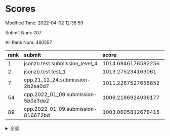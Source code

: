 # Scores

Modified Time: 2022-04-02 12:38:59

Submit Num: 207

All Rank Num: 460557

| rank |               submit               |       score        |       sigma        | pk_num |
| :--- | :--------------------------------- | :----------------- | :----------------- | :----- |
| 1    | jsonzb.test.submission_level_4     | 1014.6946176582256 | 0.8287251499957121 | 8898   |
| 2    | jsonzb.test.test_1                 | 1013.275234163061  | 0.7886841876983719 | 8906   |
| 7    | cpp.21_12_24.submission-2b2ea0d7   | 1011.2267527656852 | 0.7714197173650486 | 8900   |
| 54   | cpp.2022_01_09.submission-5b0e3de2 | 1006.2186924936177 | 0.740411259566893  | 8902   |
| 89   | cpp.2022_01_09.submission-816672bd | 1003.0605812678415 | 0.7237895693759366 | 8899   |


<details>
<summary>全部</summary>

| rank |                 submit                 |       score        |       sigma        | pk_num |
| :--- | :------------------------------------- | :----------------- | :----------------- | :----- |
| 1    | jsonzb.test.submission_level_4         | 1014.6946176582256 | 0.8287251499957121 | 8898   |
| 2    | jsonzb.test.test_1                     | 1013.275234163061  | 0.7886841876983719 | 8906   |
| 3    | gobigger.level_3.submission_level_3_31 | 1011.893699146764  | 0.77097750566218   | 8897   |
| 4    | gobigger.level_3.submission_level_3_37 | 1011.3970033749468 | 0.7767393334016108 | 8899   |
| 5    | gobigger.level_3.submission_level_3_16 | 1011.3875677070852 | 0.7752969853117054 | 8898   |
| 6    | gobigger.level_3.submission_level_3_4  | 1011.331025324073  | 0.7612788216680161 | 8903   |
| 7    | cpp.21_12_24.submission-2b2ea0d7       | 1011.2267527656852 | 0.7714197173650486 | 8900   |
| 8    | gobigger.level_3.submission_level_3_47 | 1011.2199593437277 | 0.7547360843496221 | 8900   |
| 9    | gobigger.level_3.submission_level_3_19 | 1010.9644011374514 | 0.775864333484267  | 8901   |
| 10   | gobigger.level_3.submission_level_3_15 | 1010.8518009539536 | 0.7712876777286033 | 8899   |
| 11   | gobigger.level_3.submission_level_3_5  | 1010.8364604776331 | 0.7607353216603295 | 8900   |
| 12   | gobigger.level_3.submission_level_3_24 | 1010.7925964965173 | 0.7594415513414342 | 8899   |
| 13   | gobigger.level_3.submission_level_3_48 | 1010.7165579095858 | 0.761020844817812  | 8896   |
| 14   | gobigger.level_3.submission_level_3_35 | 1010.4737025834158 | 0.7606994167554043 | 8899   |
| 15   | gobigger.level_3.submission_level_3_25 | 1010.4500092569051 | 0.7676442287767878 | 8899   |
| 16   | gobigger.level_3.submission_level_3_23 | 1010.4167347477234 | 0.7774872006405164 | 8902   |
| 17   | gobigger.level_3.submission_level_3_7  | 1010.4071767322343 | 0.7527248047397327 | 8902   |
| 18   | gobigger.level_3.submission_level_3_12 | 1010.2731450454387 | 0.7594020240996496 | 8899   |
| 19   | gobigger.level_3.submission_level_3_45 | 1010.2399206584839 | 0.7335798301390067 | 8902   |
| 20   | gobigger.level_3.submission_level_3_39 | 1010.1783495474958 | 0.7657734479714635 | 8897   |
| 21   | gobigger.level_3.submission_level_3_9  | 1010.1437119328624 | 0.8022680061755029 | 8899   |
| 22   | gobigger.level_3.submission_level_3_20 | 1010.1414099012617 | 0.7591263868254366 | 8896   |
| 23   | gobigger.level_3.submission_level_3_30 | 1010.0161910761237 | 0.7565148035074942 | 8905   |
| 24   | gobigger.level_3.submission_level_3_27 | 1009.9678930086923 | 0.7500539016936933 | 8900   |
| 25   | gobigger.level_3.submission_level_3_28 | 1009.9412328822484 | 0.7555962535711499 | 8898   |
| 26   | gobigger.level_3.submission_level_3_44 | 1009.8981711428609 | 0.7461762782066218 | 8904   |
| 27   | gobigger.level_3.submission_level_3_10 | 1009.8710440121    | 0.7412274366578531 | 8899   |
| 28   | gobigger.level_3.submission_level_3_22 | 1009.8606487363468 | 0.7400462184625364 | 8904   |
| 29   | gobigger.level_3.submission_level_3_2  | 1009.8319578732314 | 0.7624768446652626 | 8899   |
| 30   | gobigger.level_3.submission_level_3_33 | 1009.82935781005   | 0.740515623984298  | 8900   |
| 31   | gobigger.level_3.submission_level_3_42 | 1009.8101013742122 | 0.7702227334800136 | 8900   |
| 32   | gobigger.level_3.submission_level_3_8  | 1009.8099494254068 | 0.7448744229217307 | 8900   |
| 33   | gobigger.level_3.submission_level_3_41 | 1009.7409158083453 | 0.7429772696964352 | 8897   |
| 34   | gobigger.level_3.submission_level_3_29 | 1009.6692131540381 | 0.7453389798277268 | 8898   |
| 35   | gobigger.level_3.submission_level_3_13 | 1009.654673910998  | 0.7447562038203219 | 8900   |
| 36   | gobigger.level_3.submission_level_3_26 | 1009.4690419187189 | 0.7588035968563807 | 8900   |
| 37   | gobigger.level_3.submission_level_3_14 | 1009.463307047771  | 0.7584594996638871 | 8903   |
| 38   | gobigger.level_3.submission_level_3_1  | 1009.4395590950678 | 0.7589918839293596 | 8895   |
| 39   | gobigger.level_3.submission_level_3_34 | 1009.4224723795488 | 0.763497340988262  | 8903   |
| 40   | gobigger.level_3.submission_level_3_0  | 1009.4213715637452 | 0.77130589665132   | 8904   |
| 41   | gobigger.level_3.submission_level_3_43 | 1009.4078804403371 | 0.7794689956830337 | 8897   |
| 42   | gobigger.level_3.submission_level_3_6  | 1009.3986882290527 | 0.7363410838056944 | 8894   |
| 43   | gobigger.level_3.submission_level_3_3  | 1009.3623189873364 | 0.7582857798177631 | 8897   |
| 44   | gobigger.level_3.submission_level_3_11 | 1009.3311712403568 | 0.739017536493564  | 8900   |
| 45   | gobigger.level_3.submission_level_3_17 | 1009.2899987811637 | 0.7667903802333647 | 8899   |
| 46   | gobigger.level_3.submission_level_3_38 | 1009.2160449565242 | 0.7458709104080806 | 8903   |
| 47   | gobigger.level_3.submission_level_3_32 | 1009.18067020243   | 0.7453767542621386 | 8901   |
| 48   | gobigger.level_3.submission_level_3_40 | 1008.9932016339808 | 0.741841871246602  | 8900   |
| 49   | gobigger.level_3.submission_level_3_21 | 1008.9597565340289 | 0.7483496395194642 | 8903   |
| 50   | gobigger.level_3.submission_level_3_46 | 1008.8671660190885 | 0.7464610931057802 | 8900   |
| 51   | gobigger.level_3.submission_level_3_49 | 1008.7274883746404 | 0.7391800433997336 | 8904   |
| 52   | gobigger.level_3.submission_level_3_18 | 1008.6227981953012 | 0.7615002132740086 | 8897   |
| 53   | gobigger.level_3.submission_level_3_36 | 1008.1786724308904 | 0.7618017050603546 | 8900   |
| 54   | cpp.2022_01_09.submission-5b0e3de2     | 1006.2186924936177 | 0.740411259566893  | 8902   |
| 55   | gobigger.level_1.submission_level_1_20 | 1004.7236506849019 | 0.7229997142126501 | 8899   |
| 56   | gobigger.level_1.submission_level_1_1  | 1004.6941124979472 | 0.6988755569175862 | 8903   |
| 57   | gobigger.level_1.submission_level_1_17 | 1004.6219947840989 | 0.7190142141443046 | 8902   |
| 58   | gobigger.level_1.submission_level_1_9  | 1004.519798020692  | 0.7293543664190114 | 8897   |
| 59   | gobigger.level_1.submission_level_1_35 | 1004.4490417729785 | 0.7184206675655223 | 8901   |
| 60   | gobigger.level_1.submission_level_1_47 | 1004.4479462475758 | 0.7110610493187088 | 8898   |
| 61   | gobigger.level_1.submission_level_1_11 | 1004.4401329539569 | 0.7149250400395761 | 8899   |
| 62   | gobigger.level_1.submission_level_1_49 | 1004.2284677809238 | 0.7180246422843676 | 8903   |
| 63   | gobigger.level_1.submission_level_1_2  | 1004.2227477297902 | 0.7133827037488971 | 8903   |
| 64   | gobigger.level_1.submission_level_1_36 | 1004.2146737597332 | 0.7117896075564234 | 8899   |
| 65   | gobigger.level_1.submission_level_1_26 | 1004.0937420428459 | 0.7138713055723294 | 8894   |
| 66   | gobigger.level_1.submission_level_1_0  | 1004.0925883578867 | 0.7180307008524839 | 8899   |
| 67   | gobigger.level_1.submission_level_1_41 | 1004.0378581052025 | 0.7237539105240158 | 8895   |
| 68   | gobigger.level_1.submission_level_1_7  | 1003.9892632391046 | 0.7257652966976759 | 8896   |
| 69   | gobigger.level_1.submission_level_1_10 | 1003.9310631774786 | 0.715781991659371  | 8899   |
| 70   | gobigger.level_1.submission_level_1_40 | 1003.8606365763965 | 0.7222517915695688 | 8894   |
| 71   | gobigger.level_1.submission_level_1_45 | 1003.8605261343447 | 0.7119311185320363 | 8901   |
| 72   | gobigger.level_1.submission_level_1_46 | 1003.8057659439097 | 0.7166041349297584 | 8900   |
| 73   | gobigger.level_1.submission_level_1_29 | 1003.7198514048704 | 0.7293320514279747 | 8899   |
| 74   | gobigger.level_1.submission_level_1_44 | 1003.6832609869335 | 0.7207707649778593 | 8898   |
| 75   | gobigger.level_1.submission_level_1_3  | 1003.5776793597429 | 0.7091817094510151 | 8900   |
| 76   | gobigger.level_1.submission_level_1_34 | 1003.5060806764662 | 0.7129539457126693 | 8903   |
| 77   | gobigger.level_1.submission_level_1_38 | 1003.4363762356769 | 0.7152567490441781 | 8900   |
| 78   | gobigger.level_1.submission_level_1_37 | 1003.4298991503223 | 0.7161259849938524 | 8903   |
| 79   | gobigger.level_1.submission_level_1_5  | 1003.4075879484487 | 0.7201462988186789 | 8895   |
| 80   | gobigger.level_1.submission_level_1_33 | 1003.3970936311055 | 0.7174502760530491 | 8899   |
| 81   | gobigger.level_1.submission_level_1_19 | 1003.3333674755175 | 0.7172899842280855 | 8900   |
| 82   | gobigger.level_1.submission_level_1_18 | 1003.2839500999883 | 0.7206069600718834 | 8901   |
| 83   | gobigger.level_1.submission_level_1_12 | 1003.2822707873579 | 0.7040870958987011 | 8898   |
| 84   | gobigger.level_1.submission_level_1_6  | 1003.2006632236212 | 0.7186129527069357 | 8903   |
| 85   | gobigger.level_1.submission_level_1_14 | 1003.1589483617014 | 0.7121198850213221 | 8898   |
| 86   | gobigger.level_1.submission_level_1_28 | 1003.1573075440048 | 0.7068404198954825 | 8899   |
| 87   | gobigger.level_1.submission_level_1_31 | 1003.1321210455973 | 0.7167260616551    | 8891   |
| 88   | gobigger.level_1.submission_level_1_22 | 1003.1320560820512 | 0.7132874805806471 | 8896   |
| 89   | cpp.2022_01_09.submission-816672bd     | 1003.0605812678415 | 0.7237895693759366 | 8899   |
| 90   | gobigger.level_1.submission_level_1_21 | 1003.0019058991169 | 0.7135632929593484 | 8903   |
| 91   | gobigger.level_1.submission_level_1_16 | 1002.8729027247201 | 0.7145282253585854 | 8896   |
| 92   | gobigger.level_1.submission_level_1_4  | 1002.8686881254375 | 0.7121506419829586 | 8896   |
| 93   | gobigger.level_1.submission_level_1_48 | 1002.8544201405638 | 0.7178147698171043 | 8900   |
| 94   | gobigger.level_1.submission_level_1_24 | 1002.7434334873051 | 0.7182106377613138 | 8898   |
| 95   | gobigger.level_1.submission_level_1_30 | 1002.731981554934  | 0.7091558743508194 | 8900   |
| 96   | gobigger.level_1.submission_level_1_43 | 1002.6966908558032 | 0.7205847187916814 | 8902   |
| 97   | gobigger.level_1.submission_level_1_39 | 1002.5354743992656 | 0.7152072462209388 | 8903   |
| 98   | gobigger.level_1.submission_level_1_27 | 1002.5187328150643 | 0.7158193375907447 | 8901   |
| 99   | gobigger.level_1.submission_level_1_23 | 1002.5003553576623 | 0.7055181647115402 | 8898   |
| 100  | gobigger.level_1.submission_level_1_15 | 1002.4617054136411 | 0.7185062032368901 | 8905   |
| 101  | gobigger.level_1.submission_level_1_32 | 1002.3766362893978 | 0.7088511095723311 | 8900   |
| 102  | gobigger.level_1.submission_level_1_8  | 1002.1788713334198 | 0.7129459485970595 | 8902   |
| 103  | gobigger.level_1.submission_level_1_42 | 1002.1778070324599 | 0.7142242374955176 | 8898   |
| 104  | gobigger.level_1.submission_level_1_25 | 1002.1347734493511 | 0.7202351775110708 | 8899   |
| 105  | gobigger.level_1.submission_level_1_13 | 1001.7280284847321 | 0.7076321391863956 | 8905   |
| 106  | gobigger.random.submission_random_11   | 996.6653065102764  | 0.7109239431942971 | 8901   |
| 107  | gobigger.random.submission_random_31   | 996.6073200956565  | 0.6977182071936343 | 8898   |
| 108  | gobigger.random.submission_random_29   | 996.562774954635   | 0.706008500158703  | 8904   |
| 109  | gobigger.random.submission_random_9    | 996.5234760673646  | 0.7046290235504504 | 8893   |
| 110  | gobigger.random.submission_random_38   | 996.4732865128001  | 0.7045003961753031 | 8898   |
| 111  | gobigger.random.submission_random_1    | 996.4568890214267  | 0.7053290750423876 | 8897   |
| 112  | gobigger.random.submission_random_32   | 996.4345701314662  | 0.7049818264936254 | 8899   |
| 113  | gobigger.random.submission_random_49   | 996.4128139474149  | 0.719171162561604  | 8899   |
| 114  | gobigger.random.submission_random_30   | 996.4045954641027  | 0.7068893109991874 | 8903   |
| 115  | gobigger.random.submission_random_6    | 996.3714302285395  | 0.7066315441729604 | 8897   |
| 116  | gobigger.random.submission_random_33   | 996.3553098465445  | 0.7208227890874225 | 8898   |
| 117  | gobigger.random.submission_random_36   | 996.3339069720629  | 0.7019179861855902 | 8894   |
| 118  | gobigger.random.submission_random_25   | 996.3155711188882  | 0.7095139646707593 | 8900   |
| 119  | gobigger.random.submission_random_2    | 996.302087910569   | 0.6969475823918465 | 8897   |
| 120  | gobigger.random.submission_random_21   | 996.284336081522   | 0.7231913969989231 | 8901   |
| 121  | gobigger.random.submission_random_48   | 996.2612731124466  | 0.701537158108253  | 8903   |
| 122  | gobigger.random.submission_random_42   | 996.201486242815   | 0.7100442233883332 | 8902   |
| 123  | gobigger.random.submission_random_10   | 996.1921149287068  | 0.7086912831970181 | 8898   |
| 124  | gobigger.random.submission_random_37   | 996.1745800690817  | 0.7148874176954604 | 8898   |
| 125  | gobigger.random.submission_random_3    | 996.1271883147559  | 0.7227533391494179 | 8903   |
| 126  | gobigger.random.submission_random_23   | 996.1216172664008  | 0.7160891179914444 | 8898   |
| 127  | gobigger.random.submission_random_14   | 996.1116899753729  | 0.7086349973965174 | 8906   |
| 128  | gobigger.random.submission_random_5    | 996.1091882225924  | 0.7143545420982174 | 8899   |
| 129  | gobigger.random.submission_random_41   | 996.0429846465909  | 0.7105823034005849 | 8896   |
| 130  | gobigger.random.submission_random_12   | 996.0266968390736  | 0.7057621390665597 | 8893   |
| 131  | gobigger.random.submission_random_19   | 996.0116050115919  | 0.7171147278881925 | 8898   |
| 132  | gobigger.random.submission_random_15   | 995.9749470297835  | 0.7137443570308956 | 8900   |
| 133  | gobigger.random.submission_random_17   | 995.9747000692922  | 0.7022535349769826 | 8903   |
| 134  | gobigger.random.submission_random_35   | 995.9476260709464  | 0.7087049356447059 | 8900   |
| 135  | gobigger.random.submission_random_4    | 995.9328099808131  | 0.6986099965455242 | 8901   |
| 136  | gobigger.random.submission_random_16   | 995.9092510146521  | 0.7030603855385948 | 8903   |
| 137  | gobigger.random.submission_random_24   | 995.9047449041226  | 0.7018323301890133 | 8901   |
| 138  | gobigger.random.submission_random_44   | 995.819603831549   | 0.7077613466556419 | 8901   |
| 139  | gobigger.random.submission_random_45   | 995.8098753520101  | 0.7082384526580245 | 8900   |
| 140  | gobigger.random.submission_random_18   | 995.7930715854716  | 0.7107188330066924 | 8897   |
| 141  | gobigger.random.submission_random_13   | 995.7569057246133  | 0.7171805908892863 | 8900   |
| 142  | gobigger.random.submission_random_8    | 995.7296240703474  | 0.7313438115591986 | 8901   |
| 143  | gobigger.random.submission_random_39   | 995.714824146332   | 0.7015548111840996 | 8899   |
| 144  | gobigger.random.submission_random_43   | 995.6453611881707  | 0.7217014839720622 | 8904   |
| 145  | gobigger.random.submission_random_27   | 995.5692144542564  | 0.6972601216723442 | 8902   |
| 146  | gobigger.random.submission_random_28   | 995.5570440656984  | 0.7099926296146933 | 8904   |
| 147  | gobigger.random.submission_random_26   | 995.5305769277156  | 0.7209745448755073 | 8898   |
| 148  | gobigger.random.submission_random_7    | 995.4868643852149  | 0.7171354188147996 | 8900   |
| 149  | gobigger.random.submission_random_46   | 995.4258075956291  | 0.7215143008789157 | 8900   |
| 150  | gobigger.random.submission_random_20   | 995.4058698257148  | 0.7184583275808415 | 8898   |
| 151  | gobigger.random.submission_random_22   | 995.2732236524319  | 0.7279824874448045 | 8901   |
| 152  | gobigger.random.submission_random_34   | 995.2494514882453  | 0.7223656281690484 | 8901   |
| 153  | gobigger.random.submission_random_0    | 995.1671259303528  | 0.7129450599887179 | 8898   |
| 154  | gobigger.random.submission_random_47   | 995.0467714673774  | 0.7156353922502341 | 8900   |
| 155  | gobigger.level_2.submission_level_2_43 | 994.9738391417371  | 0.716421572986653  | 8902   |
| 156  | gobigger.level_2.submission_level_2_35 | 994.7507716431577  | 0.7304034807872377 | 8900   |
| 157  | gobigger.level_2.submission_level_2_36 | 994.7226754914053  | 0.7231841919144    | 8902   |
| 158  | gobigger.random.submission_random_40   | 994.7164377267651  | 0.7100006578705853 | 8896   |
| 159  | gobigger.level_2.submission_level_2_10 | 993.500301152898   | 0.7306061849862804 | 8896   |
| 160  | gobigger.level_2.submission_level_2_40 | 993.4786381272916  | 0.7358887410476882 | 8896   |
| 161  | gobigger.level_2.submission_level_2_27 | 993.1728640098952  | 0.7299550187643583 | 8901   |
| 162  | gobigger.level_2.submission_level_2_31 | 993.0453735689516  | 0.7414787609078203 | 8900   |
| 163  | gobigger.level_2.submission_level_2_46 | 993.0002393792765  | 0.7411600992424258 | 8901   |
| 164  | gobigger.level_2.submission_level_2_41 | 992.8938908089068  | 0.737537354149415  | 8904   |
| 165  | gobigger.level_2.submission_level_2_32 | 992.8917496167373  | 0.7618355056090403 | 8903   |
| 166  | gobigger.level_2.submission_level_2_16 | 992.7426182010946  | 0.7418549762324734 | 8898   |
| 167  | gobigger.level_2.submission_level_2_37 | 992.7417121864369  | 0.751247323878724  | 8901   |
| 168  | gobigger.level_2.submission_level_2_5  | 992.7095888009376  | 0.7479780870139588 | 8900   |
| 169  | gobigger.level_2.submission_level_2_19 | 992.6708028921695  | 0.7336429380061201 | 8903   |
| 170  | gobigger.level_2.submission_level_2_49 | 992.6520073428372  | 0.7486033343098693 | 8899   |
| 171  | gobigger.level_2.submission_level_2_11 | 992.6033082525092  | 0.7336650167444017 | 8898   |
| 172  | gobigger.level_2.submission_level_2_18 | 992.5320035191854  | 0.7311956909216449 | 8901   |
| 173  | gobigger.level_2.submission_level_2_12 | 992.529348694414   | 0.752826333628861  | 8899   |
| 174  | gobigger.level_2.submission_level_2_34 | 992.4520048741492  | 0.7545150212655853 | 8898   |
| 175  | gobigger.level_2.submission_level_2_30 | 992.4267802161354  | 0.7430188834272327 | 8899   |
| 176  | gobigger.level_2.submission_level_2_6  | 992.3563805339054  | 0.7567140094923469 | 8900   |
| 177  | gobigger.level_2.submission_level_2_4  | 992.3345936053497  | 0.7431388257795604 | 8899   |
| 178  | gobigger.level_2.submission_level_2_7  | 992.1883937345763  | 0.7410565645953245 | 8901   |
| 179  | gobigger.level_2.submission_level_2_3  | 992.1879836030619  | 0.7363421661896282 | 8906   |
| 180  | gobigger.level_2.submission_level_2_14 | 992.1752714852531  | 0.7380744965398277 | 8901   |
| 181  | gobigger.level_2.submission_level_2_24 | 992.1161212177459  | 0.7549288717206876 | 8904   |
| 182  | gobigger.level_2.submission_level_2_47 | 991.9696823676526  | 0.750969750649666  | 8896   |
| 183  | gobigger.level_2.submission_level_2_33 | 991.8869323270249  | 0.7513176276194167 | 8898   |
| 184  | gobigger.level_2.submission_level_2_21 | 991.8582357178349  | 0.7545611205811077 | 8900   |
| 185  | gobigger.level_2.submission_level_2_28 | 991.8325170257328  | 0.755039797147566  | 8900   |
| 186  | gobigger.level_2.submission_level_2_13 | 991.7885861498822  | 0.7454317253628823 | 8897   |
| 187  | gobigger.level_2.submission_level_2_44 | 991.7679393993733  | 0.7474393927426949 | 8895   |
| 188  | gobigger.level_2.submission_level_2_15 | 991.701931987392   | 0.7608548673286288 | 8896   |
| 189  | gobigger.level_2.submission_level_2_45 | 991.6686016150793  | 0.7407202752609835 | 8903   |
| 190  | gobigger.level_2.submission_level_2_8  | 991.6530999364073  | 0.7552372126627598 | 8895   |
| 191  | gobigger.level_2.submission_level_2_26 | 991.6445404686126  | 0.7805905994108012 | 8900   |
| 192  | gobigger.level_2.submission_level_2_48 | 991.4985270993835  | 0.7615876757200782 | 8899   |
| 193  | gobigger.level_2.submission_level_2_1  | 991.4305121070688  | 0.743351469547151  | 8902   |
| 194  | gobigger.level_2.submission_level_2_0  | 991.3197652990009  | 0.7372247122989224 | 8900   |
| 195  | gobigger.level_2.submission_level_2_25 | 991.1394820914533  | 0.75252286669904   | 8900   |
| 196  | gobigger.level_2.submission_level_2_2  | 991.0761118719038  | 0.7650819264865911 | 8895   |
| 197  | gobigger.level_2.submission_level_2_9  | 990.9956655676175  | 0.7548200353626445 | 8896   |
| 198  | gobigger.level_2.submission_level_2_20 | 990.9917723783273  | 0.7550463596276349 | 8901   |
| 199  | gobigger.level_2.submission_level_2_39 | 990.8461458019211  | 0.7538291576173117 | 8895   |
| 200  | gobigger.level_2.submission_level_2_29 | 990.7447444408801  | 0.7639016652177621 | 8904   |
| 201  | gobigger.level_2.submission_level_2_38 | 990.6438468730558  | 0.7587663022724853 | 8900   |
| 202  | gobigger.level_2.submission_level_2_22 | 990.6208465969393  | 0.758484085664714  | 8900   |
| 203  | gobigger.level_2.submission_level_2_17 | 990.5637530270275  | 0.7682715287964117 | 8897   |
| 204  | gobigger.level_2.submission_level_2_23 | 990.4205276370129  | 0.7624114399879595 | 8896   |
| 205  | gobigger.level_2.submission_level_2_42 | 990.2719428861298  | 0.7755130847036605 | 8905   |
| 206  | gobigger.none.submission_none_0        | 979.152726612875   | 1.3758050765625875 | 8902   |
| 207  | gobigger.none.submission_none_1        | 974.0919007335558  | 1.784215295116583  | 8899   |

</details>